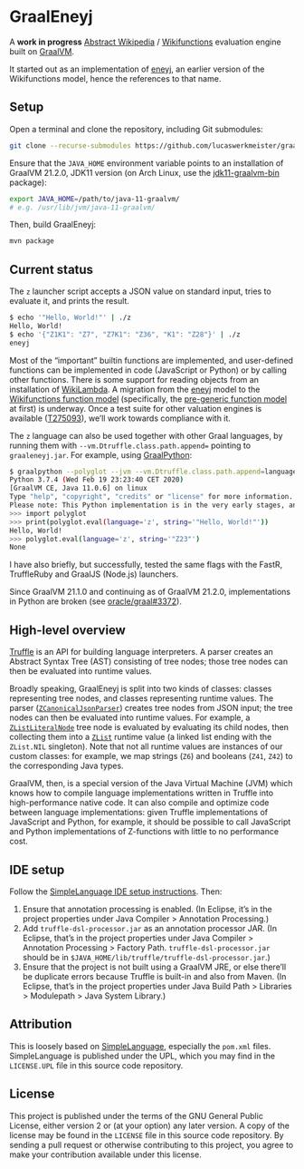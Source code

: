 # GraalEneyj

A **work in progress** [Abstract Wikipedia][] / [Wikifunctions][] evaluation engine built on [GraalVM][].

It started out as an implementation of [eneyj][], an earlier version of the Wikifunctions model, hence the references to that name.

## Setup

Open a terminal and clone the repository, including Git submodules:

```sh
git clone --recurse-submodules https://github.com/lucaswerkmeister/graaleneyj.git
```

Ensure that the `JAVA_HOME` environment variable points to an installation of GraalVM 21.2.0, JDK11 version
(on Arch Linux, use the [jdk11-graalvm-bin][] package):

```sh
export JAVA_HOME=/path/to/java-11-graalvm/
# e.g. /usr/lib/jvm/java-11-graalvm/
```

Then, build GraalEneyj:

```sh
mvn package
```

## Current status

The `z` launcher script accepts a JSON value on standard input,
tries to evaluate it, and prints the result.

```sh
$ echo '"Hello, World!"' | ./z
Hello, World!
$ echo '{"Z1K1": "Z7", "Z7K1": "Z36", "K1": "Z28"}' | ./z
eneyj
```

Most of the “important” builtin functions are implemented,
and user-defined functions can be implemented in code (JavaScript or Python) or by calling other functions.
There is some support for reading objects from an installation of [WikiLambda][].
A migration from the [eneyj][] model to the [Wikifunctions function model][]
(specifically, the [pre-generic function model][] at first) is underway.
Once a test suite for other valuation engines is available ([T275093][]),
we’ll work towards compliance with it.

The `z` language can also be used together with other Graal languages,
by running them with `--vm.Dtruffle.class.path.append=` pointing to `graaleneyj.jar`.
For example, using [GraalPython][]:

```sh
$ graalpython --polyglot --jvm --vm.Dtruffle.class.path.append=language/target/graaleneyj.jar
Python 3.7.4 (Wed Feb 19 23:23:40 CET 2020)
[GraalVM CE, Java 11.0.6] on linux
Type "help", "copyright", "credits" or "license" for more information.
Please note: This Python implementation is in the very early stages, and can run little more than basic benchmarks at this point.
>>> import polyglot
>>> print(polyglot.eval(language='z', string='"Hello, World!"'))
Hello, World!
>>> polyglot.eval(language='z', string='"Z23"')
None
```

I have also briefly, but successfully, tested the same flags with the FastR, TruffleRuby and GraalJS (Node.js) launchers.

Since GraalVM 21.1.0 and continuing as of GraalVM 21.2.0,
implementations in Python are broken (see [oracle/graal#3372][]).

## High-level overview

[Truffle][] is an API for building language interpreters.
A parser creates an Abstract Syntax Tree (AST) consisting of tree nodes;
those tree nodes can then be evaluated into runtime values.

Broadly speaking, GraalEneyj is split into two kinds of classes:
classes representing tree nodes, and classes representing runtime values.
The parser ([`ZCanonicalJsonParser`][]) creates tree nodes from JSON input;
the tree nodes can then be evaluated into runtime values.
For example, a [`ZListLiteralNode`][] tree node is evaluated by evaluating its child nodes,
then collecting them into a [`ZList`][] runtime value
(a linked list ending with the `ZList.NIL` singleton).
Note that not all runtime values are instances of our custom classes:
for example, we map strings (`Z6`) and booleans (`Z41`, `Z42`) to the corresponding Java types.

GraalVM, then, is a special version of the Java Virtual Machine (JVM)
which knows how to compile language implementations written in Truffle into high-performance native code.
It can also compile and optimize code between language implementations:
given Truffle implementations of JavaScript and Python, for example,
it should be possible to call JavaScript and Python implementations of Z-functions
with little to no performance cost.

## IDE setup

Follow the [SimpleLanguage IDE setup instructions][]. Then:

1. Ensure that annotation processing is enabled. (In Eclipse, it’s in the project properties under Java Compiler > Annotation Processing.)
2. Add `truffle-dsl-processor.jar` as an annotation processor JAR. (In Eclipse, that’s in the project properties under Java Compiler > Annotation Processing > Factory Path. `truffle-dsl-processor.jar` should be in `$JAVA_HOME/lib/truffle/truffle-dsl-processor.jar`.)
3. Ensure that the project is not built using a GraalVM JRE, or else there’ll be duplicate errors because Truffle is built-in and also from Maven. (In Eclipse, that’s in the project properties under Java Build Path > Libraries > Modulepath > Java System Library.)

## Attribution

This is loosely based on [SimpleLanguage][], especially the `pom.xml` files.
SimpleLanguage is published under the UPL, which you may find in the `LICENSE.UPL` file in this source code repository.

## License

This project is published under the terms of the GNU General Public License,
either version 2 or (at your option) any later version.
A copy of the license may be found in the `LICENSE` file in this source code repository.
By sending a pull request or otherwise contributing to this project,
you agree to make your contribution available under this license.

[GraalVM]: https://www.graalvm.org/
[Truffle]: https://github.com/oracle/graal/tree/master/truffle#readme
[GraalPython]: https://github.com/graalvm/graalpython#readme
[`ZCanonicalJsonParser`]: language/src/main/java/de/lucaswerkmeister/graaleneyj/parser/ZCanonicalJsonParser.java
[`ZListLiteralNode`]: language/src/main/java/de/lucaswerkmeister/graaleneyj/nodes/ZListLiteralNode.java
[`ZList`]: language/src/main/java/de/lucaswerkmeister/graaleneyj/runtime/ZList.java
[eneyj]: https://github.com/google/abstracttext/tree/master/eneyj#readme
[SimpleLanguage IDE setup instructions]: https://www.graalvm.org/docs/graalvm-as-a-platform/implement-language/#ide-setup
[SimpleLanguage]: https://github.com/graalvm/simplelanguage#readme
[WikiLambda]: https://www.mediawiki.org/wiki/Special:MyLanguage/Extension:WikiLambda
[Wikifunctions function model]: https://meta.wikimedia.org/wiki/Special:MyLanguage/Abstract_Wikipedia/Function_model
[pre-generic function model]: https://meta.wikimedia.org/wiki/Special:MyLanguage/Abstract_Wikipedia/Pre-generic_function_model
[Abstract Wikipedia]: https://meta.wikimedia.org/wiki/Special:MyLanguage/Abstract_Wikipedia
[Wikifunctions]: https://meta.wikimedia.org/wiki/Special:MyLanguage/Wikifunctions
[T275093]: https://phabricator.wikimedia.org/T275093
[jdk11-graalvm-bin]: https://aur.archlinux.org/packages/jdk11-graalvm-bin/
[oracle/graal#3372]: https://github.com/oracle/graal/issues/3372
